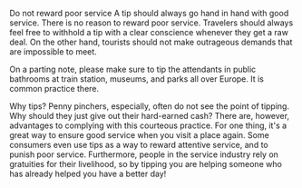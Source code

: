 Do not reward poor service
   A tip should always go hand in hand with good service. There is no reason to reward poor service. Travelers should always feel free to withhold a tip with a clear conscience whenever they get a raw deal. On the other hand, tourists should not make outrageous demands that are impossible to meet.
   
   On a parting note, please make sure to tip the attendants in public bathrooms at train station, museums, and parks all over Europe. It is common practice there.
   
Why tips?
     Penny pinchers, especially, often do not see the point of tipping. Why should they just give out their hard-earned cash? There are, however, advantages to complying with this courteous practice. For one thing, it's a great way to ensure good service when you visit a place again. Some consumers even use tips as a way to reward attentive service, and to punish poor service. Furthermore, people in the service industry rely on gratuities for their livelihood, so by tipping you are helping someone who has already helped you have a better day!

